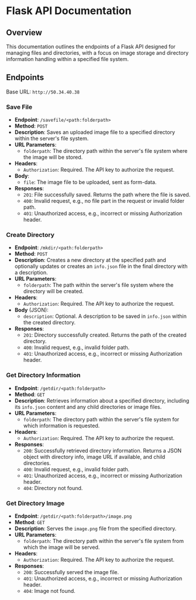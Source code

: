 # Flask API Documentation

## Overview

This documentation outlines the endpoints of a Flask API designed for managing files and directories, with a focus on image storage and directory information handling within a specified file system.

## Endpoints

Base URL: `http://50.34.40.38`

### Save File

- **Endpoint**: `/savefile/<path:folderpath>`
- **Method**: `POST`
- **Description**: Saves an uploaded image file to a specified directory within the server's file system.
- **URL Parameters**:
  - `folderpath`: The directory path within the server's file system where the image will be stored.
- **Headers**:
  - `Authorization`: Required. The API key to authorize the request.
- **Body**:
  - `file`: The image file to be uploaded, sent as form-data.
- **Responses**:
  - `201`: File successfully saved. Returns the path where the file is saved.
  - `400`: Invalid request, e.g., no file part in the request or invalid folder path.
  - `401`: Unauthorized access, e.g., incorrect or missing Authorization header.

### Create Directory

- **Endpoint**: `/mkdir/<path:folderpath>`
- **Method**: `POST`
- **Description**: Creates a new directory at the specified path and optionally updates or creates an `info.json` file in the final directory with a description.
- **URL Parameters**:
  - `folderpath`: The path within the server's file system where the directory will be created.
- **Headers**:
  - `Authorization`: Required. The API key to authorize the request.
- **Body** (JSON):
  - `description`: Optional. A description to be saved in `info.json` within the created directory.
- **Responses**:
  - `201`: Directory successfully created. Returns the path of the created directory.
  - `400`: Invalid request, e.g., invalid folder path.
  - `401`: Unauthorized access, e.g., incorrect or missing Authorization header.

### Get Directory Information

- **Endpoint**: `/getdir/<path:folderpath>`
- **Method**: `GET`
- **Description**: Retrieves information about a specified directory, including its `info.json` content and any child directories or image files.
- **URL Parameters**:
  - `folderpath`: The directory path within the server's file system for which information is requested.
- **Headers**:
  - `Authorization`: Required. The API key to authorize the request.
- **Responses**:
  - `200`: Successfully retrieved directory information. Returns a JSON object with directory info, image URL if available, and child directories.
  - `400`: Invalid request, e.g., invalid folder path.
  - `401`: Unauthorized access, e.g., incorrect or missing Authorization header.
  - `404`: Directory not found.

### Get Directory Image

- **Endpoint**: `/getdir/<path:folderpath>/image.png`
- **Method**: `GET`
- **Description**: Serves the `image.png` file from the specified directory.
- **URL Parameters**:
  - `folderpath`: The directory path within the server's file system from which the image will be served.
- **Headers**:
  - `Authorization`: Required. The API key to authorize the request.
- **Responses**:
  - `200`: Successfully served the image file.
  - `401`: Unauthorized access, e.g., incorrect or missing Authorization header.
  - `404`: Image not found.
